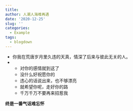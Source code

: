 ```yaml
---
title:
author: 人潮人海难再遇
date: '2020-12-25'
slug: ''
categories:
  - Example
tags:
  - blogdown
---
```

+ 你我在荒唐岁月里久违的天真，情深了后来与彼此无关的人。
+   
  + 对你的感情就到这了
  + 没什么好祝愿你的
  + 违心的话说出来，也不够漂亮
  + 就希望你呢，走好你的路
  + 千万千万不要再来招惹我
  
**终是一番气话难忘怀**
